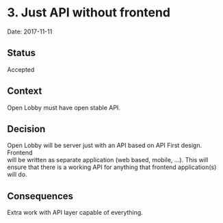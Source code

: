 # 3. Just API without frontend

Date: 2017-11-11

## Status

Accepted

## Context

Open Lobby must have open stable API.

## Decision

Open Lobby will be server just with an API based on API First design. Frontend  
will be written as separate application (web based, mobile, ...). This will  
ensure that there is a working API for anything that frontend application(s)  
will do.

## Consequences

Extra work with API layer capable of everything.

